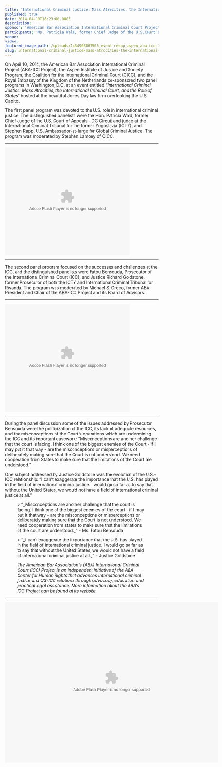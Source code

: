 ```yaml
---
title: 'International Criminal Justice: Mass Atrocities, the International Criminal Court, and the Role of States'
published: true
date: 2014-04-10T16:23:00.000Z
description:
sponsor: 'American Bar Association International Criminal Court Project, Aspen Institute Justice and Society Program, Coalition for the International Criminal Court, and Royal Embassy of the Kingdom of the Netherlands'
participants: 'Ms. Patricia Wald, former Chief Judge of the U.S.Court of Appeals - Distric of Columbia Circuit and the International Criminal Tribunal for the former Yugoslavia; Mr. Stephen Rapp, U.S. Ambassador-at-large for Global Criminal Justice; Ms. Fatou Bensouda, Prosecutor of the International Criminal Court; and Justice Richard Goldstone, former Prosecutor of both the ICTY and International Criminal Tribunal for Rwanda. Moderators: Mr. Stephen Lamony of Coalition for the International Criminal Court and Mr. Michael S. Greco, Chair of the American Bar Association-International Criminal Court Project and its Board of Advisors.'
venue:
video:
featured_image_path: /uploads/1434903867505_event-recap_aspen_aba-icc-1600x639.jpg
slug: international-criminal-justice-mass-atrocities-the-international-criminal-court-and-the-role-of-states
---
```



On April 10, 2014, the American Bar Association International Criminal Project (ABA-ICC Project), the Aspen Institute of Justice and Society Program, the Coalition for the International Criminal Court (CICC), and the Royal Embassy of the Kingdom of the Netherlands co-sponsored two panel programs in Washington, D.C. at an event entitled “*International Criminal Justice: Mass Atrocities, the International Criminal Court, and the Role of States*” hosted at the beautiful Jones Day law firm overlooking the U.S. Capitol.

The first panel program was devoted to the U.S. role in international criminal justice. The distinguished panelists were the Hon. Patricia Wald, former Chief Judge of the U.S. Court of Appeals - DC Circuit and judge at the International Criminal Tribunal for the former Yugoslavia (ICTY), and Stephen Rapp, U.S. Ambassador-at-large for Global Criminal Justice. The program was moderated by Stephen Lamony of CICC.

---

<object id="flashObj" height="353" width="410" codebase="http://download.macromedia.com/pub/shockwave/cabs/flash/swflash.cab#version=9,0,47,0" classid="clsid:D27CDB6E-AE6D-11cf-96B8-444553540000"><param name="movie" value="http://c.brightcove.com/services/viewer/federated_f9?isVid=1" /><param name="bgcolor" value="#FFFFFF" /><param name="flashVars" value="videoId=3524487487001&amp;playerID=2307908497001&amp;playerKey=AQ~~,AAABsp7SiCE~,aEBLYbQyvvBa8yEVvdO_c5cphEka3MCJ&amp;domain=embed&amp;dynamicStreaming=true" /><param name="base" value="http://admin.brightcove.com" /><param name="seamlesstabbing" value="false" /><param name="allowFullScreen" value="true" /><param name="swLiveConnect" value="true" /><param name="allowScriptAccess" value="always" /><embed type="application/x-shockwave-flash" name="flashObj" height="353" width="410" src="http://c.brightcove.com/services/viewer/federated_f9?isVid=1" allowfullscreen="true" flashvars="videoId=3524487487001&amp;playerID=2307908497001&amp;playerKey=AQ~~,AAABsp7SiCE~,aEBLYbQyvvBa8yEVvdO_c5cphEka3MCJ&amp;domain=embed&amp;dynamicStreaming=true" bgcolor="#FFFFFF" base="http://admin.brightcove.com" seamlesstabbing="false" swliveconnect="true" allowscriptaccess="always" pluginspage="http://www.macromedia.com/shockwave/download/index.cgi?P1_Prod_Version=ShockwaveFlash" /></object>

---

The second panel program focused on the successes and challenges at the ICC, and the distinguished panelists were Fatou Bensouda, Prosecutor of the International Criminal Court (ICC), and Justice Richard Goldstone, former Prosecutor of both the ICTY and International Criminal Tribunal for Rwanda. The program was moderated by Michael S. Greco, former ABA President and Chair of the ABA-ICC Project and its Board of Advisors.

---

<object id="flashObj" height="353" width="410" codebase="http://download.macromedia.com/pub/shockwave/cabs/flash/swflash.cab#version=9,0,47,0" classid="clsid:D27CDB6E-AE6D-11cf-96B8-444553540000"><param name="movie" value="http://c.brightcove.com/services/viewer/federated_f9?isVid=1" /><param name="bgcolor" value="#FFFFFF" /><param name="flashVars" value="videoId=3524483130001&amp;playerID=2307908497001&amp;playerKey=AQ~~,AAABsp7SiCE~,aEBLYbQyvvBa8yEVvdO_c5cphEka3MCJ&amp;domain=embed&amp;dynamicStreaming=true" /><param name="base" value="http://admin.brightcove.com" /><param name="seamlesstabbing" value="false" /><param name="allowFullScreen" value="true" /><param name="swLiveConnect" value="true" /><param name="allowScriptAccess" value="always" /><embed type="application/x-shockwave-flash" name="flashObj" height="353" width="410" src="http://c.brightcove.com/services/viewer/federated_f9?isVid=1" allowfullscreen="true" flashvars="videoId=3524483130001&amp;playerID=2307908497001&amp;playerKey=AQ~~,AAABsp7SiCE~,aEBLYbQyvvBa8yEVvdO_c5cphEka3MCJ&amp;domain=embed&amp;dynamicStreaming=true" bgcolor="#FFFFFF" base="http://admin.brightcove.com" seamlesstabbing="false" swliveconnect="true" allowscriptaccess="always" pluginspage="http://www.macromedia.com/shockwave/download/index.cgi?P1_Prod_Version=ShockwaveFlash" /></object>

---

During the panel discussion some of the issues addressed by Prosecutor Bensouda were the politicization of the ICC, its lack of adequate resources, and the misconceptions of the Court’s operations which are undermining the ICC and its important casework: “Misconceptions are another challenge that the court is facing. I think one of the biggest enemies of the Court - if I may put it that way - are the misconceptions or misperceptions of deliberately making sure that the Court is not understood. We need cooperation from States to make sure that the limitations of the Court are understood.”

One subject addressed by Justice Goldstone was the evolution of the U.S.-ICC relationship: “I can’t exaggerate the importance that the U.S. has played in the field of international criminal justice. I would go so far as to say that without the United States, we would not have a field of international criminal justice at all.”

<figure data-type="quote">&gt; &ldquo;_Misconceptions are another challenge that the court is facing. I think one of the biggest enemies of the court - if I may put it that way - are the misconceptions or misperceptions or deliberately making sure that the Court is not understood. We need cooperation from states to make sure that the limitations of the court are understood._&rdquo; - Ms. Fatou Bensouda</figure>

<figure data-type="quote"><p>&gt; &ldquo;_I can&rsquo;t exaggerate the importance that the U.S. has played in the field of international criminal justice. I would go so far as to say that without the United States, we would not have a field of international criminal justice at all._&rdquo; - Justice Goldstone</p><p><em>The American Bar Association&rsquo;s (ABA) International Criminal Court (ICC) Project is an independent initiative of the ABA Center for Human Rights that advances international criminal justice and US-ICC relations through advocacy, education and practical legal assistance. More information about the ABA&rsquo;s ICC Project can be found at its&nbsp;<a href="https://www.aba-icc.org/">website</a>.</em></p></figure>

---

<object height="525" width="700"><param name="flashvars" value="offsite=true&amp;lang=en-us&amp;page_show_url=%2Fphotos%2F126209453%40N05%2Fsets%2F72157645772350803%2Fshow%2F&amp;page_show_back_url=%2Fphotos%2F126209453%40N05%2Fsets%2F72157645772350803%2F&amp;set_id=72157645772350803&amp;jump_to=" /><param name="movie" value="https://www.flickr.com/apps/slideshow/show.swf?v=143270" /><param name="allowFullScreen" value="true" /><embed type="application/x-shockwave-flash" height="525" width="700" allowfullscreen="true" flashvars="offsite=true&amp;lang=en-us&amp;page_show_url=%2Fphotos%2F126209453%40N05%2Fsets%2F72157645772350803%2Fshow%2F&amp;page_show_back_url=%2Fphotos%2F126209453%40N05%2Fsets%2F72157645772350803%2F&amp;set_id=72157645772350803&amp;jump_to=" src="https://www.flickr.com/apps/slideshow/show.swf?v=143270" /></object>